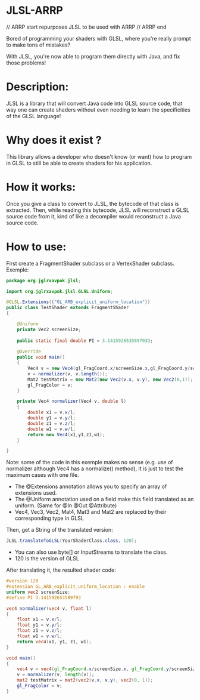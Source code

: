 JLSL-ARRP
====

// ARRP start
repurposes JLSL to be used with ARRP
// ARRP end

Bored of programming your shaders with GLSL, where you're really prompt to make tons of mistakes?

With JLSL, you're now able to program them directly with Java, and fix those problems!


Description:
====
JLSL is a library that will convert Java code into GLSL source code, that way one can create shaders without even needing to learn the specificities of the GLSL language!


Why does it exist ?
====
This library allows a developer who doesn't know (or want) how to program in GLSL to still be able to create shaders for his application.


How it works:
====
Once you give a class to convert to JLSL, the bytecode of that class is extracted.
Then, while reading this bytecode, JLSL will reconstruct a GLSL source code from it, kind of like a decompiler would reconstruct a Java source code.


How to use:
====
First create a FragmentShader subclass or a VertexShader subclass.
Exemple:

```java
package org.jglrxavpok.jlsl;

import org.jglrxavpok.jlsl.GLSL.Uniform;

@GLSL.Extensions({"GL_ARB_explicit_uniform_location"})
public class TestShader extends FragmentShader
{

	@Uniform
	private Vec2 screenSize;
	
	public static final double PI = 3.141592653589793D;
	
	@Override
	public void main()
	{
		Vec4 v = new Vec4(gl_FragCoord.x/screenSize.x,gl_FragCoord.y/screenSize.y,gl_FragCoord.z,gl_FragCoord.w);
		v = normalizer(v, v.length());
		Mat2 testMatrix = new Mat2(new Vec2(v.x, v.y), new Vec2(0,1));
		gl_FragColor = v;
	}

	private Vec4 normalizer(Vec4 v, double l)
	{
		double x1 = v.x/l;
		double y1 = v.y/l;
		double z1 = v.z/l;
		double w1 = v.w/l;
		return new Vec4(x1,y1,z1,w1);
	}

}
```
Note: some of the code in this exemple makes no sense (e.g. use of normalizer although Vec4 has a normalize() method), it is just to test the maximum cases with one file.
* The @Extensions annotation allows you to specify an array of extensions used.
* The @Uniform annotation used on a field make this field translated as an uniform. (Same for @In @Out @Attribute)
* Vec4, Vec3, Vec2, Mat4, Mat3 and Mat2 are replaced by their corresponding type in GLSL

Then, get a String of the translated version:
```java
JLSL.translateToGLSL(YourShaderClass.class, 120);
```
* You can also use byte[] or InputStreams to translate the class.
* 120 is the version of GLSL

After translating it, the resulted shader code:
```glsl
#version 120
#extension GL_ARB_explicit_uniform_location : enable
uniform vec2 screenSize;
#define PI 3.141592653589793

vec4 normalizer(vec4 v, float l)
{
    float x1 = v.x/l;
    float y1 = v.y/l;
    float z1 = v.z/l;
    float w1 = v.w/l;
    return vec4(x1, y1, z1, w1);
}

void main()
{
    vec4 v = vec4(gl_FragCoord.x/screenSize.x, gl_FragCoord.y/screenSize.y, gl_FragCoord.z, gl_FragCoord.w);
    v = normalizer(v, length(v));
    mat2 testMatrix = mat2(vec2(v.x, v.y), vec2(0, 1));
    gl_FragColor = v;
}

```
